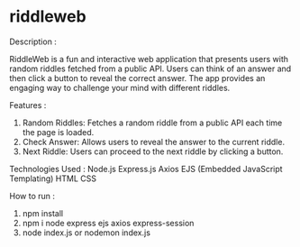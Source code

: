 # riddleweb
Description :

RiddleWeb is a fun and interactive web application that presents users with random riddles fetched from a public API. Users can think of an answer and then click a button to reveal the correct answer. The app provides an engaging way to challenge your mind with different riddles.

Features :
 1. Random Riddles: Fetches a random riddle from a public API each time the page is loaded.
 2. Check Answer: Allows users to reveal the answer to the current riddle.
 3. Next Riddle: Users can proceed to the next riddle by clicking a button.

Technologies Used :
Node.js
Express.js
Axios
EJS (Embedded JavaScript Templating)
HTML
CSS

How to run :
1. npm install
2. npm i node express ejs axios express-session
3. node index.js or nodemon index.js
